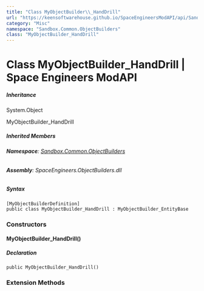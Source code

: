 ```yaml
---
title: "Class MyObjectBuilder\\_HandDrill"
url: "https://keensoftwarehouse.github.io/SpaceEngineersModAPI/api/Sandbox.Common.ObjectBuilders.MyObjectBuilder_HandDrill.html"
category: "Misc"
namespace: "Sandbox.Common.ObjectBuilders"
class: "MyObjectBuilder_HandDrill"
---
```


# Class MyObjectBuilder\_HandDrill | Space Engineers ModAPI

##### Inheritance

System.Object

MyObjectBuilder\_HandDrill

##### Inherited Members

###### **Namespace**: [Sandbox.Common.ObjectBuilders](https://keensoftwarehouse.github.io/SpaceEngineersModAPI/api/Sandbox.Common.ObjectBuilders.html)

###### **Assembly**: SpaceEngineers.ObjectBuilders.dll

##### Syntax

```
[MyObjectBuilderDefinition]
public class MyObjectBuilder_HandDrill : MyObjectBuilder_EntityBase
```

### Constructors

#### MyObjectBuilder\_HandDrill()

##### Declaration

```
public MyObjectBuilder_HandDrill()
```

### Extension Methods